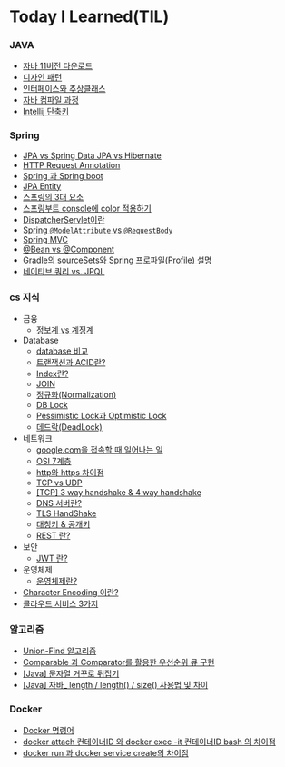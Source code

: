 # Today I Learned(TIL)

### JAVA
- [자바 11버전 다운로드](./java/Install%20Java%2011%20version.md)
- [디자인 패턴](./java/디자인%20패턴.md)
- [인터페이스와 추상클래스](./java/인터페이스와%20추상클래스.md)
- [자바 컴파일 과정](./java/자바%20컴파일%20과정.md)
- [Intellij 단축키](./java/IntelliJ%20단축키.md)

### Spring
- [JPA vs Spring Data JPA vs Hibernate](./spring/JPA%20vs%20Spring%20Data%20JPA%20vs%20Hibernate.md)
- [HTTP Request Annotation](./spring/HTTP%20Request%20Annotation.md)
- [Spring 과 Spring boot](./spring/Spring%20과%20Spring%20boot.md)
- [JPA Entity](./spring/JPA%20Entity.md)
- [스프링의 3대 요소](./spring/스프링의%203대%20요소.md)
- [스프링부트 console에 color 적용하기](./spring/스프링부트%20console에%20color%20적용하기.md)
- [DispatcherServlet이란](./spring/DispatcherServlet이란.md)
- [Spring `@ModelAttribute` vs `@RequestBody`](./spring/Spring%20`@ModelAttribute`%20vs%20`@RequestBody`.md)
- [Spring MVC](./spring/Spring%20MVC.md)
- [@Bean vs @Component](./spring/@Bean%20vs%20@Component.md)
- [Gradle의 sourceSets와 Spring 프로파일(Profile) 설명](./spring/Gradle의%20sourceSets와%20Spring%20프로파일(Profile)%20설명.md)
- [네이티브 쿼리 vs. JPQL](./spring/네이티브%20쿼리%20vs%20JPQL.md)

### cs 지식
- 금융
  - [정보계 vs 계정계](./cs/금융/정보계%20vs%20계정계.md)
- Database
  - [database 비교](./cs/Database/database.md)
  - [트랜잭션과 ACID란?](./cs/Database/트랜잭션과%20ACID.md)
  - [Index란?](./cs/Database/Index.md)
  - [JOIN](./cs/Database/DB%20JOIN.md)
  - [정규화(Normalization)](./cs/Database/정규화(Normalization).md)
  - [DB Lock](./cs/Database/DB%20Lock.md)
  - [Pessimistic Lock과 Optimistic Lock](./cs/Database/Pessimistic%20Lock과%20Optimistic%20Lock.md)
  - [데드락(DeadLock)](./cs/Database/데드락(DeadLock).md)
- 네트워크
  - [google.com을 접속할 때 일어나는 일](./cs/네트워크/google.com%20을%20접속할%20때%20일어나는%20일.md)
  - [OSI 7계층](./cs/네트워크/OSI%207계층.md)
  - [http와 https 차이점](./cs/네트워크/HTTP와%20HTTPS의%20차이점.md)
  - [TCP vs UDP](./cs/네트워크/TCP%20vs%20UDP.md)
  - [[TCP] 3 way handshake & 4 way handshake](./cs/네트워크/%5BTCP%5D%203%20way%20handshake%20%26%204%20way%20handshake.md)
  - [DNS 서버란?](./cs/네트워크/DNS%20서버란.md)
  - [TLS HandShake](./cs/네트워크/TLS%20HandShake.md)
  - [대칭키 & 공개키](./cs/네트워크/대칭키%20&%20공개키.md)
  - [REST 란?](./cs/네트워크/REST%20란.md)
- 보안
  - [JWT 란?](./cs/보안/JWT란.md)
- 운영체제
  - [운영체제란?](./cs/운영체제/운영체제란.md)
- [Character Encoding 이란?](./cs/문자%20인코딩이란.md)
- [클라우드 서비스 3가지](./cs/클라우드%20서비스%203가지.md)

### 알고리즘
- [Union-Find 알고리즘](./Algorithm/Union-Find%20알고리즘.md)
- [Comparable 과 Comparator를 활용한 우선순위 큐 구현](./Algorithm/Comparable%20과%20Comparator를%20활용한%20우선순위%20큐%20구현.md)
- [[Java] 문자열 거꾸로 뒤집기](./Algorithm/[Java]%20문자열%20거꾸로%20뒤집기.md)
- [[Java] 자바_ length / length() / size() 사용법 및 차이](./Algorithm/[Java]%20자바%20길이구하기.md)

### Docker
- [Docker 명령어](./docker/Docker%20명령어.md)
- [docker attach 컨테이너ID 와 docker exec -it 컨테이너ID bash 의 차이점](./docker/docker%20attach%20컨테이너ID%20와%20docker%20exec%20-it%20컨테이너ID%20bash%20의%20차이점.md)
- [docker run 과 docker service create의 차이점](./docker/docker%20run%20과%20docker%20service%20create의%20차이점.md)